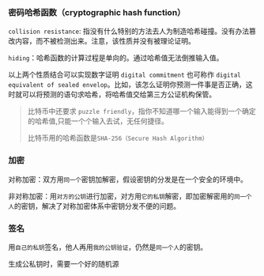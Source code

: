 ### 密码哈希函数（cryptographic hash function）

`collision resistance`: 指没有什么特别的方法去人为制造哈希碰撞。没有办法篡改内容，而不被检测出来。注意，该性质并没有被理论证明。

`hiding`：哈希函数的计算过程是单向的。通过哈希值无法倒推输入值。

以上两个性质结合可以实现数字证明 `digital commitment` 也可称作 `digital equivalent of sealed envelop`。比如，该怎么证明你预测一件事是否正确，这时就可以将预测的语句求哈希，将哈希值交给第三方公证机构保管。

> 比特币中还要求 `puzzle friendly`，指你不知道哪一个输入能得到一个确定的哈希值,只能一个个输入去试，无任何捷径。
>
> 比特币用的哈希函数是`SHA-256（Secure Hash Algorithm）`

### 加密

对称加密：双方用`同一个`密钥加解密，假设密钥的分发是在一个安全的环境中。

非对称加密：用`对方的公钥`进行加密，对方用`它的私钥`解密，即加密解密用的`同一个人`的密钥，解决了对称加密体系中密钥分发不便的问题。

### 签名

用`自己的私钥`签名，他人再用`我的公钥验证`，仍然是`同一个人`的密钥。

生成公私钥时，需要一个好的随机源
